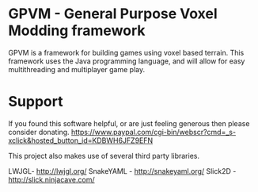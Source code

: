 GPVM - General Purpose Voxel Modding framework
====
GPVM is a framework for building games using voxel based terrain.  This framework
uses the Java programming language, and will allow for easy multithreading and 
multiplayer game play.

Support
====
If you found this software helpful, or are just feeling generous then please
consider donating. https://www.paypal.com/cgi-bin/webscr?cmd=_s-xclick&hosted_button_id=KDBWH6JFZ9EFN

This project also makes use of several third party libraries.

LWJGL- http://lwjgl.org/
SnakeYAML - http://snakeyaml.org/
Slick2D - http://slick.ninjacave.com/